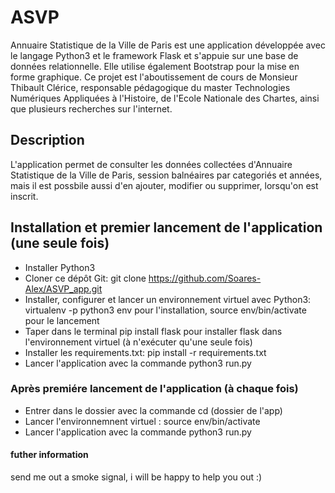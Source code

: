 # ASVP

Annuaire Statistique de la Ville de Paris est une application développée avec le langage Python3 et le framework Flask et s'appuie sur une base de données relationnelle. Elle utilise également Bootstrap pour la mise en forme graphique. Ce projet est l'aboutissement de cours de Monsieur Thibault Clérice, responsable pédagogique du master Technologies Numériques Appliquées à l'Histoire, de l'Ecole Nationale des Chartes, ainsi que plusieurs recherches sur l'internet.


## Description

L'application permet de consulter les données collectées d'Annuaire Statistique de la Ville de Paris, session balnéaires par categoriés et années, mais il est possbile aussi d'en ajouter, modifier ou supprimer, lorsqu'on est inscrit.



## Installation et premier lancement de l'application (une seule fois)


  - Installer Python3
  - Cloner ce dépôt Git: git clone https://github.com/Soares-Alex/ASVP_app.git
  - Installer, configurer et lancer un environnement virtuel avec Python3: virtualenv -p python3 env pour l'installation, source env/bin/activate pour le lancement
  - Taper dans le terminal pip install flask pour installer flask dans l'environnement virtuel (à n'exécuter qu'une seule fois)
  - Installer les requirements.txt: pip install -r requirements.txt
  - Lancer l'application avec la commande python3 run.py


### Après premiére lancement de l'application (à chaque fois)

 
   - Entrer dans le dossier avec la commande cd (dossier de l'app)
   - Lancer l'environnemnent virtuel : source env/bin/activate
   - Lancer l'application avec la commande python3 run.py

  

#### futher information

send me out a smoke signal, i will be happy to help you out :)





